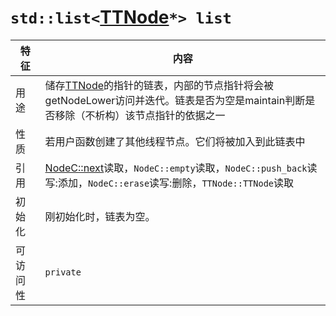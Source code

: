 # `std::list<`[TTNode](technicalDetails/TTNode/README)`*> list`

|特征|内容
|---|---
|用途|储存[TTNode](technicalDetails/TTNode/README)的指针的链表，内部的节点指针将会被getNodeLower访问并迭代。链表是否为空是maintain判断是否移除（不析构）该节点指针的依据之一
|性质|若用户函数创建了其他线程节点。它们将被加入到此链表中
|引用|[NodeC::next](technicalDetails/nodeC/functions/next)读取，`NodeC::empty`读取，`NodeC::push_back`读写:添加，`NodeC::erase`读写:删除，`TTNode::TTNode`读取
|初始化|刚初始化时，链表为空。
|可访问性|`private`